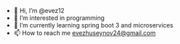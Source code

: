 - 👋 Hi, I’m @evez12
- 👀 I’m interested in programming
- 🌱 I’m currently learning spring boot 3 and microservices   
- 📫 How to reach me evezhuseynov24@gmail.com

<!---
evez12/evez12 is a ✨ special ✨ repository because its `README.md` (this file) appears on your GitHub profile.
You can click the Preview link to take a look at your changes.
--->
